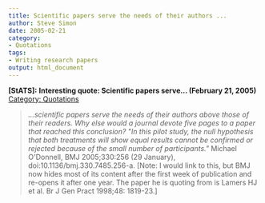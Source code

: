 ```yaml
---
title: Scientific papers serve the needs of their authors ...
author: Steve Simon
date: 2005-02-21
category:
- Quotations
tags:
- Writing research papers
output: html_document
---
```

**[StATS]:** **Interesting quote: Scientific papers
serve\... (February 21, 2005)** [Category:
Quotations](../category/InterestingQuotes.html)

> *\...scientific papers serve the needs of their authors above those of
> their readers. Why else would a journal devote five pages to a paper
> that reached this conclusion? \"In this pilot study, the null
> hypothesis that both treatments will show equal results cannot be
> confirmed or rejected because of the small number of participants.\"*
> Michael O\'Donnell, BMJ 2005;330:256 (29 January),
> doi:10.1136/bmj.330.7485.256-a. \[Note: I would link to this, but BMJ
> now hides most of its content after the first week of publication and
> re-opens it after one year. The paper he is quoting from is Lamers HJ
> et al. Br J Gen Pract 1998;48: 1819-23.\]
